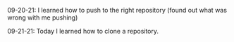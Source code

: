 09-20-21: I learned how to push to the right repository (found out what was wrong with me pushing)

09-21-21: Today I learned how to clone a repository.